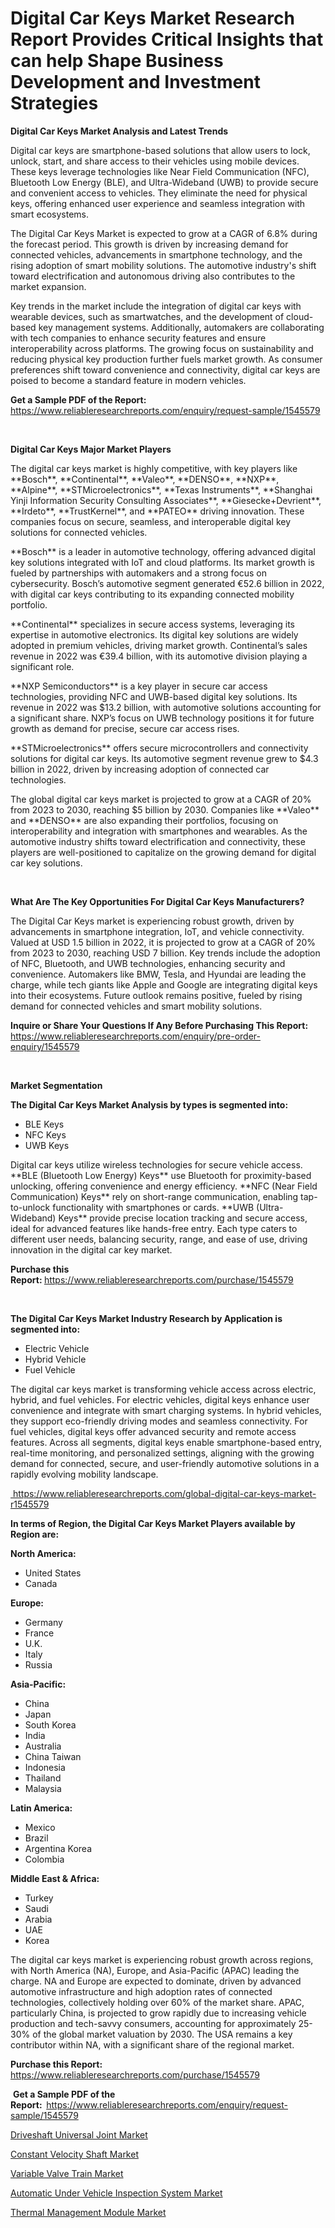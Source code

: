 <p><h1>Digital Car Keys Market Research Report Provides Critical Insights that can help Shape Business Development and Investment Strategies</h1></p><p><strong>Digital Car Keys Market Analysis and Latest Trends</strong></p>
<p><p>Digital car keys are smartphone-based solutions that allow users to lock, unlock, start, and share access to their vehicles using mobile devices. These keys leverage technologies like Near Field Communication (NFC), Bluetooth Low Energy (BLE), and Ultra-Wideband (UWB) to provide secure and convenient access to vehicles. They eliminate the need for physical keys, offering enhanced user experience and seamless integration with smart ecosystems.</p><p>The Digital Car Keys Market is expected to grow at a CAGR of 6.8% during the forecast period. This growth is driven by increasing demand for connected vehicles, advancements in smartphone technology, and the rising adoption of smart mobility solutions. The automotive industry's shift toward electrification and autonomous driving also contributes to the market expansion.</p><p>Key trends in the market include the integration of digital car keys with wearable devices, such as smartwatches, and the development of cloud-based key management systems. Additionally, automakers are collaborating with tech companies to enhance security features and ensure interoperability across platforms. The growing focus on sustainability and reducing physical key production further fuels market growth. As consumer preferences shift toward convenience and connectivity, digital car keys are poised to become a standard feature in modern vehicles.</p></p>
<p><strong>Get a Sample PDF of the Report:&nbsp;</strong> <a href="https://www.reliableresearchreports.com/enquiry/request-sample/1545579?utm_campaign=34&utm_medium=2&utm_source=Github&utm_content=ia&utm_term=21012025&utm_id=digital-car-keys">https://www.reliableresearchreports.com/enquiry/request-sample/1545579</a></p>
<p>&nbsp;</p>
<p><strong>Digital Car Keys Major Market Players</strong></p>
<p><p>The digital car keys market is highly competitive, with key players like **Bosch**, **Continental**, **Valeo**, **DENSO**, **NXP**, **Alpine**, **STMicroelectronics**, **Texas Instruments**, **Shanghai Yinji Information Security Consulting Associates**, **Giesecke+Devrient**, **Irdeto**, **TrustKernel**, and **PATEO** driving innovation. These companies focus on secure, seamless, and interoperable digital key solutions for connected vehicles.</p><p>**Bosch** is a leader in automotive technology, offering advanced digital key solutions integrated with IoT and cloud platforms. Its market growth is fueled by partnerships with automakers and a strong focus on cybersecurity. Bosch’s automotive segment generated €52.6 billion in 2022, with digital car keys contributing to its expanding connected mobility portfolio.</p><p>**Continental** specializes in secure access systems, leveraging its expertise in automotive electronics. Its digital key solutions are widely adopted in premium vehicles, driving market growth. Continental’s sales revenue in 2022 was €39.4 billion, with its automotive division playing a significant role.</p><p>**NXP Semiconductors** is a key player in secure car access technologies, providing NFC and UWB-based digital key solutions. Its revenue in 2022 was $13.2 billion, with automotive solutions accounting for a significant share. NXP’s focus on UWB technology positions it for future growth as demand for precise, secure car access rises.</p><p>**STMicroelectronics** offers secure microcontrollers and connectivity solutions for digital car keys. Its automotive segment revenue grew to $4.3 billion in 2022, driven by increasing adoption of connected car technologies.</p><p>The global digital car keys market is projected to grow at a CAGR of 20% from 2023 to 2030, reaching $5 billion by 2030. Companies like **Valeo** and **DENSO** are also expanding their portfolios, focusing on interoperability and integration with smartphones and wearables. As the automotive industry shifts toward electrification and connectivity, these players are well-positioned to capitalize on the growing demand for digital car key solutions.</p></p>
<p>&nbsp;</p>
<p><strong>What Are The Key Opportunities For Digital Car Keys Manufacturers?</strong></p>
<p><p>The Digital Car Keys market is experiencing robust growth, driven by advancements in smartphone integration, IoT, and vehicle connectivity. Valued at USD 1.5 billion in 2022, it is projected to grow at a CAGR of 20% from 2023 to 2030, reaching USD 7 billion. Key trends include the adoption of NFC, Bluetooth, and UWB technologies, enhancing security and convenience. Automakers like BMW, Tesla, and Hyundai are leading the charge, while tech giants like Apple and Google are integrating digital keys into their ecosystems. Future outlook remains positive, fueled by rising demand for connected vehicles and smart mobility solutions.</p></p>
<p><strong>Inquire or Share Your Questions If Any Before Purchasing This Report:</strong> <a href="https://www.reliableresearchreports.com/enquiry/pre-order-enquiry/1545579?utm_campaign=34&utm_medium=2&utm_source=Github&utm_content=ia&utm_term=21012025&utm_id=digital-car-keys">https://www.reliableresearchreports.com/enquiry/pre-order-enquiry/1545579</a></p>
<p>&nbsp;</p>
<p><strong>Market Segmentation</strong></p>
<p><strong>The Digital Car Keys Market Analysis by types is segmented into:</strong></p>
<p><ul><li>BLE Keys</li><li>NFC Keys</li><li>UWB Keys</li></ul></p>
<p><p>Digital car keys utilize wireless technologies for secure vehicle access. **BLE (Bluetooth Low Energy) Keys** use Bluetooth for proximity-based unlocking, offering convenience and energy efficiency. **NFC (Near Field Communication) Keys** rely on short-range communication, enabling tap-to-unlock functionality with smartphones or cards. **UWB (Ultra-Wideband) Keys** provide precise location tracking and secure access, ideal for advanced features like hands-free entry. Each type caters to different user needs, balancing security, range, and ease of use, driving innovation in the digital car key market.</p></p>
<p><strong>Purchase this Report:&nbsp;</strong><a href="https://www.reliableresearchreports.com/purchase/1545579?utm_campaign=34&utm_medium=2&utm_source=Github&utm_content=ia&utm_term=21012025&utm_id=digital-car-keys">https://www.reliableresearchreports.com/purchase/1545579</a></p>
<p>&nbsp;</p>
<p><strong>The Digital Car Keys Market Industry Research by Application is segmented into:</strong></p>
<p><ul><li>Electric Vehicle</li><li>Hybrid Vehicle</li><li>Fuel Vehicle</li></ul></p>
<p><p>The digital car keys market is transforming vehicle access across electric, hybrid, and fuel vehicles. For electric vehicles, digital keys enhance user convenience and integrate with smart charging systems. In hybrid vehicles, they support eco-friendly driving modes and seamless connectivity. For fuel vehicles, digital keys offer advanced security and remote access features. Across all segments, digital keys enable smartphone-based entry, real-time monitoring, and personalized settings, aligning with the growing demand for connected, secure, and user-friendly automotive solutions in a rapidly evolving mobility landscape.</p></p>
<p><a href="https://www.reliableresearchreports.com/global-digital-car-keys-market-r1545579?utm_campaign=34&utm_medium=2&utm_source=Github&utm_content=ia&utm_term=21012025&utm_id=digital-car-keys">&nbsp;https://www.reliableresearchreports.com/global-digital-car-keys-market-r1545579</a></p>
<p><strong>In terms of Region, the Digital Car Keys Market Players available by Region are:</strong></p>
<p>
    <p> <strong> North America: </strong>
        <ul>
            <li>United States</li>
            <li>Canada</li>
        </ul>
        </p> 
    <p> <strong> Europe: </strong>
        <ul>
            <li>Germany</li>
            <li>France</li>
            <li>U.K.</li>
            <li>Italy</li>
            <li>Russia</li>
        </ul>
        </p> 
    <p> <strong> Asia-Pacific: </strong>
        <ul>
            <li>China</li>
            <li>Japan</li>
            <li>South Korea</li>
            <li>India</li>
            <li>Australia</li>
            <li>China Taiwan</li>
            <li>Indonesia</li>
            <li>Thailand</li>
            <li>Malaysia</li>
        </ul>
        </p> 
    <p> <strong> Latin America: </strong>
        <ul>
            <li>Mexico</li>
            <li>Brazil</li>
            <li>Argentina Korea</li>
            <li>Colombia</li>
        </ul>
        </p> 
    <p> <strong> Middle East & Africa: </strong>
        <ul>
            <li>Turkey</li>
            <li>Saudi</li>
            <li>Arabia</li>
            <li>UAE</li>
            <li>Korea</li>
        </ul>
    </p>
    </p>
<p><p>The digital car keys market is experiencing robust growth across regions, with North America (NA), Europe, and Asia-Pacific (APAC) leading the charge. NA and Europe are expected to dominate, driven by advanced automotive infrastructure and high adoption rates of connected technologies, collectively holding over 60% of the market share. APAC, particularly China, is projected to grow rapidly due to increasing vehicle production and tech-savvy consumers, accounting for approximately 25-30% of the global market valuation by 2030. The USA remains a key contributor within NA, with a significant share of the regional market.</p></p>
<p><strong>Purchase this Report: </strong><a href="https://www.reliableresearchreports.com/purchase/1545579?utm_campaign=34&utm_medium=2&utm_source=Github&utm_content=ia&utm_term=21012025&utm_id=digital-car-keys">https://www.reliableresearchreports.com/purchase/1545579</a></p>
<p>&nbsp;<strong>Get a Sample PDF of the Report:&nbsp;&nbsp;</strong><a href="https://www.reliableresearchreports.com/enquiry/request-sample/1545579?utm_campaign=34&utm_medium=2&utm_source=Github&utm_content=ia&utm_term=21012025&utm_id=digital-car-keys">https://www.reliableresearchreports.com/enquiry/request-sample/1545579</a></p>
<p><strong></strong></p>
<p><p><a href="https://github.com/lindaopodray/Market-Research-Report-List-1/blob/main/driveshaft-universal-joint-market.md?utm_campaign=34&utm_medium=2&utm_source=Github&utm_content=ia&utm_term=21012025&utm_id=digital-car-keys">Driveshaft Universal Joint Market</a></p><p><a href="https://github.com/flnordan65e0/Market-Research-Report-List-1/blob/main/constant-velocity-shaft-market.md?utm_campaign=34&utm_medium=2&utm_source=Github&utm_content=ia&utm_term=21012025&utm_id=digital-car-keys">Constant Velocity Shaft Market</a></p><p><a href="https://github.com/rodinayygacklezi/Market-Research-Report-List-1/blob/main/variable-valve-train-market.md?utm_campaign=34&utm_medium=2&utm_source=Github&utm_content=ia&utm_term=21012025&utm_id=digital-car-keys">Variable Valve Train Market</a></p><p><a href="https://github.com/OlenFleming68/Market-Research-Report-List-1/blob/main/automatic-under-vehicle-inspection-system-market.md?utm_campaign=34&utm_medium=2&utm_source=Github&utm_content=ia&utm_term=21012025&utm_id=digital-car-keys">Automatic Under Vehicle Inspection System Market</a></p><p><a href="https://github.com/hammelximalschid/Market-Research-Report-List-1/blob/main/thermal-management-module-market.md?utm_campaign=34&utm_medium=2&utm_source=Github&utm_content=ia&utm_term=21012025&utm_id=digital-car-keys">Thermal Management Module Market</a></p></p>